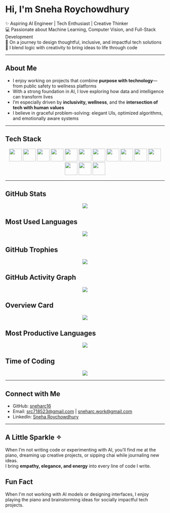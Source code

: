 # Hi, I'm Sneha Roychowdhury

✨ Aspiring AI Engineer | Tech Enthusiast | Creative Thinker  
💻 Passionate about Machine Learning, Computer Vision, and Full-Stack Development  
🌸 On a journey to design thoughtful, inclusive, and impactful tech solutions  
🧠 I blend logic with creativity to bring ideas to life through code

---

## About Me

- I enjoy working on projects that combine **purpose with technology**—from public safety to wellness platforms  
- With a strong foundation in AI, I love exploring how data and intelligence can transform lives  
- I’m especially driven by **inclusivity, wellness**, and the **intersection of tech with human values**  
- I believe in graceful problem-solving: elegant UIs, optimized algorithms, and emotionally aware systems

---

## Tech Stack

<p align="center">
  <img src="https://cdn.jsdelivr.net/gh/devicons/devicon/icons/python/python-original.svg" width="40" />
  <img src="https://cdn.jsdelivr.net/gh/devicons/devicon/icons/javascript/javascript-original.svg" width="40" />
  <img src="https://cdn.jsdelivr.net/gh/devicons/devicon/icons/react/react-original.svg" width="40" />
  <img src="https://cdn.jsdelivr.net/gh/devicons/devicon/icons/nodejs/nodejs-original.svg" width="40" />
  <img src="https://cdn.jsdelivr.net/gh/devicons/devicon/icons/express/express-original.svg" width="40" />
  <img src="https://cdn.jsdelivr.net/gh/devicons/devicon/icons/mongodb/mongodb-original.svg" width="40" />
  <img src="https://cdn.jsdelivr.net/gh/devicons/devicon/icons/html5/html5-original.svg" width="40" />
  <img src="https://cdn.jsdelivr.net/gh/devicons/devicon/icons/css3/css3-original.svg" width="40" />
  <img src="https://cdn.jsdelivr.net/gh/devicons/devicon/icons/r/r-original.svg" width="40" />
  <img src="https://cdn.jsdelivr.net/gh/devicons/devicon/icons/pytorch/pytorch-original.svg" width="40" />
  <img src="https://cdn.jsdelivr.net/gh/devicons/devicon/icons/tensorflow/tensorflow-original.svg" width="40" />
  <img src="https://cdn.jsdelivr.net/gh/devicons/devicon/icons/opencv/opencv-original.svg" width="40" />
  <img src="https://cdn.jsdelivr.net/gh/devicons/devicon/icons/git/git-original.svg" width="40" />
  <img src="https://cdn.jsdelivr.net/gh/devicons/devicon/icons/github/github-original.svg" width="40" />
</p>

---

## GitHub Stats

<p align="center">
  <img src="https://github-readme-stats.vercel.app/api?username=sneharc16&show_icons=true&theme=default&hide_title=true" />
</p>

## Most Used Languages

<p align="center">
  <img src="https://github-readme-stats.vercel.app/api/top-langs/?username=sneharc16&layout=compact&theme=default" />
</p>

## GitHub Trophies

<p align="center">
  <img src="https://github-profile-trophy.vercel.app/?username=sneharc16&theme=flat&margin-w=10" />
</p>

## GitHub Activity Graph

<p align="center">
  <img src="https://github-readme-activity-graph.vercel.app/graph?username=sneharc16&theme=github" />
</p>

## Overview Card

<p align="center">
  <img src="https://github-profile-summary-cards.vercel.app/api/cards/profile-details?username=sneharc16&theme=default" />
</p>

## Most Productive Languages

<p align="center">
  <img src="https://github-profile-summary-cards.vercel.app/api/cards/most-commit-language?username=sneharc16&theme=default" />
</p>

## Time of Coding

<p align="center">
  <img src="https://github-profile-summary-cards.vercel.app/api/cards/productive-time?username=sneharc16&theme=default&utcOffset=5.5" />
</p>

---

## Connect with Me

- GitHub: [sneharc16](https://github.com/sneharc16)  
- Email: [src718523@gmail.com](mailto:src718523@gmail.com) | [sneharc.work@gmail.com](mailto:sneharc.work@gmail.com)  
- LinkedIn: [Sneha Roychowdhury](https://www.linkedin.com/in/snehaaroychowdhury/)  

---

## A Little Sparkle ✧

When I’m not writing code or experimenting with AI, you’ll find me at the piano, dreaming up creative projects, or sipping chai while journaling new ideas.  
I bring **empathy, elegance, and energy** into every line of code I write.

## Fun Fact

When I'm not working with AI models or designing interfaces, I enjoy playing the piano and brainstorming ideas for socially impactful tech projects.

